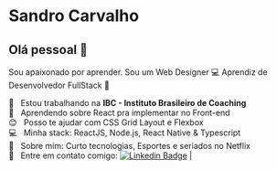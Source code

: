 # Sandro Carvalho

## Olá pessoal 👋

Sou apaixonado por aprender.
Sou um Web Designer :computer:
Aprendiz de Desenvolvedor FullStack :telescope:

 :high_brightness:  &nbsp; Estou trabalhando na **IBC - Instituto Brasileiro de Coaching**
 <br/> :purple_heart: &nbsp; Aprendendo sobre React pra implementar no Front-end
 <br/> :blush: &nbsp; Posso te ajudar com CSS Grid Layout e Flexbox
 <br/> :computer: &nbsp; Minha stack: ReactJS, Node.js, React Native & Typescript
 <br/> 💬  &nbsp; Sobre mim: Curto tecnologias, Esportes e seriados no Netflix
 <br/> :email: &nbsp; Entre em contato comigo: [![Linkedin Badge](https://img.shields.io/badge/-ThiagoMarinho-blue?style=flat-square&logo=Linkedin&logoColor=white&link=https://www.linkedin.com/in/sandro-luiz97/)](https://www.linkedin.com/in/sandro-luiz97/) 
| 

